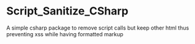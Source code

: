 # Script_Sanitize_CSharp
A simple csharp package to remove script calls but keep other html thus preventing xss while having formatted markup
